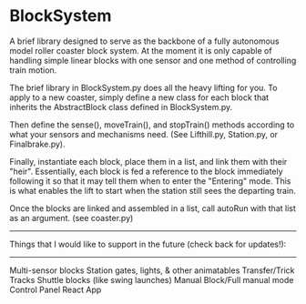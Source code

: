 # BlockSystem
A brief library designed to serve as the backbone of a fully autonomous model roller coaster block system. At the moment it is only capable of handling simple linear blocks with one sensor and one method of controlling train motion.

The brief library in BlockSystem.py does all the heavy lifting for you. To apply to a new coaster, simply define a new class for each block that inherits the AbstractBlock class defined in BlockSystem.py. 

Then define the sense(), moveTrain(), and stopTrain() methods according to what your sensors and mechanisms need. (See Lifthill.py, Station.py, or Finalbrake.py).

Finally, instantiate each block, place them in a list, and link them with their "heir". Essentially, each block is fed a reference to the block immediately following it so that it may tell them when to enter the "Entering" mode. This is what enables the lift to start when the station still sees the departing train. 

Once the blocks are linked and assembled in a list, call autoRun with that list as an argument. 
(see coaster.py)

____________________________________________________________________________
Things that I would like to support in the future (check back for updates!):
____________________________________________________________________________
Multi-sensor blocks
Station gates, lights, & other animatables
Transfer/Trick Tracks
Shuttle blocks (like swing launches)
Manual Block/Full manual mode
Control Panel React App
